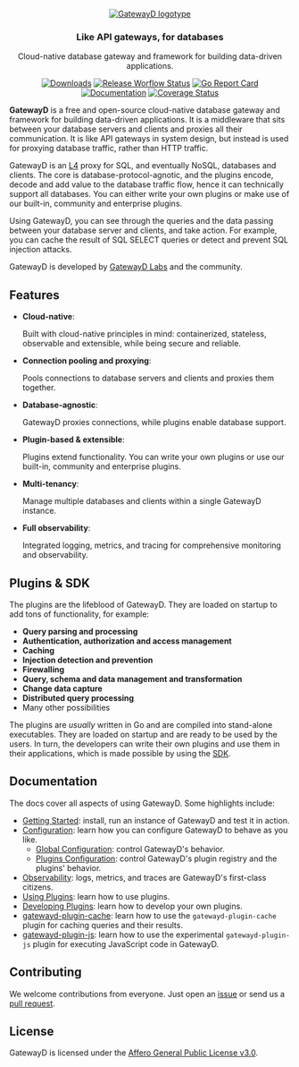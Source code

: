 <p align="center">
    <a href="https://gatewayd.io/">
        <picture>
            <source media="(prefers-color-scheme: dark)" srcset="https://github.com/gatewayd-io/gatewayd/blob/main/assets/gatewayd-logotype-dark.png">
            <img alt="GatewayD logotype" src="https://github.com/gatewayd-io/gatewayd/blob/main/assets/gatewayd-logotype-light.png">
        </picture>
    </a>
    <h3 align="center">Like API gateways, for databases</h3>
    <p align="center">Cloud-native database gateway and framework for building data-driven applications.</p>
</p>

<p align="center">
    <a href="https://github.com/gatewayd-io/gatewayd/releases"><img src="https://img.shields.io/github/v/release/gatewayd-io/gatewayd" alt="Downloads" /></a>
    <a href="https://github.com/gatewayd-io/gatewayd/actions/workflows/release.yaml"><img src="https://img.shields.io/github/actions/workflow/status/gatewayd-io/gatewayd/release.yaml" alt="Release Worflow Status" /></a>
    <a href="https://goreportcard.com/report/github.com/gatewayd-io/gatewayd"><img src="https://goreportcard.com/badge/github.com/gatewayd-io/gatewayd" alt="Go Report Card" /></a>
    <a href="https://docs.gatewayd.io/"><img src="https://img.shields.io/badge/read-docs-brightgreen" alt="Documentation"></a>
    <a href="https://coveralls.io/github/gatewayd-io/gatewayd?branch=main"><img src="https://coveralls.io/repos/github/gatewayd-io/gatewayd/badge.svg?branch=main" alt="Coverage Status" /></a>
</p>

**GatewayD** is a free and open-source cloud-native database gateway and framework for building data-driven applications. It is a middleware that sits between your database servers and clients and proxies all their communication. It is like API gateways in system design, but instead is used for proxying database traffic, rather than HTTP traffic.

GatewayD is an [L4](https://en.wikipedia.org/wiki/Transport_layer) proxy for SQL, and eventually NoSQL, databases and clients. The core is database-protocol-agnotic, and the plugins encode, decode and add value to the database traffic flow, hence it can technically support all databases. You can either write your own plugins or make use of our built-in, community and enterprise plugins.

Using GatewayD, you can see through the queries and the data passing between your database server and clients, and take action. For example, you can cache the result of SQL SELECT queries or detect and prevent SQL injection attacks.

GatewayD is developed by [GatewayD Labs](https://gatewayd.io/) and the community.

## Features

- **Cloud-native**:

    Built with cloud-native principles in mind: containerized, stateless, <!--, scalable,--> observable and extensible, while being secure and reliable.

- **Connection pooling and proxying**:

    Pools connections to database servers and clients and proxies them together.

- **Database-agnostic**:

    GatewayD proxies connections, while plugins enable database support.

- **Plugin-based & extensible**:

    Plugins extend functionality. You can write your own plugins or use our built-in, community and enterprise plugins.

- **Multi-tenancy**:

    Manage multiple databases and clients within a single GatewayD instance.

- **Full observability**:

    Integrated logging, metrics, and tracing for comprehensive monitoring and observability.

## Plugins & SDK

The plugins are the lifeblood of GatewayD. They are loaded on startup to add tons of functionality, for example:

- **Query parsing and processing**
- **Authentication, authorization and access management**
- **Caching**
- **Injection detection and prevention**
- **Firewalling**
- **Query, schema and data management and transformation**
- **Change data capture**
- **Distributed query processing**
- Many other possibilities

The plugins are *usually* written in Go and are compiled into stand-alone executables. They are loaded on startup and are ready to be used by the users. In turn, the developers can write their own plugins and use them in their applications, which is made possible by using the [SDK](https://github.com/gatewayd-io/gatewayd-plugin-sdk).

## Documentation

The docs cover all aspects of using GatewayD. Some highlights include:

- [Getting Started](https://docs.gatewayd.io): install, run an instance of GatewayD and test it in action.
- [Configuration](https://docs.gatewayd.io/using-gatewayd/configuration): learn how you can configure GatewayD to behave as you like.
  - [Global Configuration](https://docs.gatewayd.io/using-gatewayd/configuration#global-configuration): control GatewayD's behavior.
  - [Plugins Configuration](https://docs.gatewayd.io/using-gatewayd/configuration#plugins-configuration): control GatewayD's plugin registry and the plugins' behavior.
- [Observability](https://docs.gatewayd.io/using-gatewayd/observability): logs, metrics, and traces are GatewayD's first-class citizens.
- [Using Plugins](https://docs.gatewayd.io/using-plugins/plugins): learn how to use plugins.
- [Developing Plugins](https://docs.gatewayd.io/developing-plugins/plugin-developers-guide): learn how to develop your own plugins.
- [gatewayd-plugin-cache](https://docs.gatewayd.io/plugins/gatewayd-plugin-cache): learn how to use the `gatewayd-plugin-cache` plugin for caching queries and their results.
- [gatewayd-plugin-js](https://docs.gatewayd.io/plugins/gatewayd-plugin-js): learn how to use the experimental `gatewayd-plugin-js` plugin for executing JavaScript code in GatewayD.

## Contributing

We welcome contributions from everyone.<!-- Please read our [contributing guide](https://gatewayd-io.github.io/CONTIBUTING.md) for more details.--> Just open an [issue](https://github.com/gatewayd-io/gatewayd/issues) or send us a [pull request](https://github.com/gatewayd-io/gatewayd/pulls).

## License

GatewayD is licensed under the [Affero General Public License v3.0](https://github.com/gatewayd-io/gatewayd/blob/main/LICENSE).
